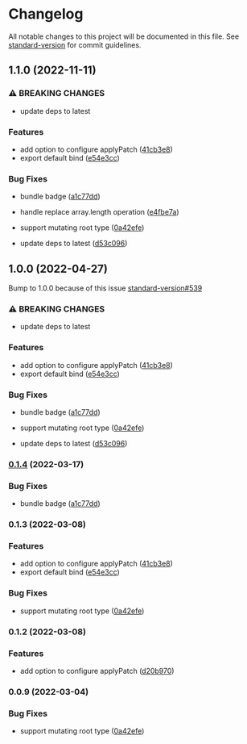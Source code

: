 # Changelog

All notable changes to this project will be documented in this file. See [standard-version](https://github.com/conventional-changelog/standard-version) for commit guidelines.

## 1.1.0 (2022-11-11)

### ⚠ BREAKING CHANGES

- update deps to latest

### Features

- add option to configure applyPatch ([41cb3e8](https://github.com/sep2/immer-yjs/commit/41cb3e8dd316bbfd19045aba2590ccb331be523d))
- export default bind ([e54e3cc](https://github.com/sep2/immer-yjs/commit/e54e3cca0a8df6971fbe821be00af3440bcd5b9e))

### Bug Fixes

- bundle badge ([a1c77dd](https://github.com/sep2/immer-yjs/commit/a1c77dded078b33e8f0c1507847052b21589b59d))
- handle replace array.length operation ([e4fbe7a](https://github.com/sep2/immer-yjs/commit/e4fbe7a17f311a7d885ed7e4a67ce854c8dafd1e))
- support mutating root type ([0a42efe](https://github.com/sep2/immer-yjs/commit/0a42efed8c2249d640d9bbcf4279fe3d555d7560))

- update deps to latest ([d53c096](https://github.com/sep2/immer-yjs/commit/d53c0969cf459423648e7dc723eae5a7c7826d70))

## 1.0.0 (2022-04-27)

Bump to 1.0.0 because of this issue [standard-version#539](https://github.com/conventional-changelog/standard-version/issues/539)

### ⚠ BREAKING CHANGES

- update deps to latest

### Features

- add option to configure applyPatch ([41cb3e8](https://github.com/sep2/immer-yjs/commit/41cb3e8dd316bbfd19045aba2590ccb331be523d))
- export default bind ([e54e3cc](https://github.com/sep2/immer-yjs/commit/e54e3cca0a8df6971fbe821be00af3440bcd5b9e))

### Bug Fixes

- bundle badge ([a1c77dd](https://github.com/sep2/immer-yjs/commit/a1c77dded078b33e8f0c1507847052b21589b59d))
- support mutating root type ([0a42efe](https://github.com/sep2/immer-yjs/commit/0a42efed8c2249d640d9bbcf4279fe3d555d7560))

- update deps to latest ([d53c096](https://github.com/sep2/immer-yjs/commit/d53c0969cf459423648e7dc723eae5a7c7826d70))

### [0.1.4](https://github.com/sep2/immer-yjs/compare/v0.1.3...v0.1.4) (2022-03-17)

### Bug Fixes

- bundle badge ([a1c77dd](https://github.com/sep2/immer-yjs/commit/a1c77dded078b33e8f0c1507847052b21589b59d))

### 0.1.3 (2022-03-08)

### Features

- add option to configure applyPatch ([41cb3e8](https://github.com/sep2/immer-yjs/commit/41cb3e8dd316bbfd19045aba2590ccb331be523d))
- export default bind ([e54e3cc](https://github.com/sep2/immer-yjs/commit/e54e3cca0a8df6971fbe821be00af3440bcd5b9e))

### Bug Fixes

- support mutating root type ([0a42efe](https://github.com/sep2/immer-yjs/commit/0a42efed8c2249d640d9bbcf4279fe3d555d7560))

### 0.1.2 (2022-03-08)

### Features

- add option to configure applyPatch ([d20b970](https://github.com/sep2/immer-yjs/commit/d20b970c4a75801230b3eb6094d290db62386e6d))

### 0.0.9 (2022-03-04)

### Bug Fixes

- support mutating root type ([0a42efe](https://github.com/sep2/immer-yjs/commit/0a42efed8c2249d640d9bbcf4279fe3d555d7560))

